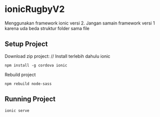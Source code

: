 # ionicRugbyV2
Menggunakan framework ionic versi 2. Jangan samain framework versi 1 karena uda beda struktur folder sama file

## Setup Project

Download zip project: //
Install terlebih dahulu ionic
```
npm install -g cordova ionic
```
Rebuild project
```
npm rebuild node-sass
```

## Running Project

```
ionic serve
```

